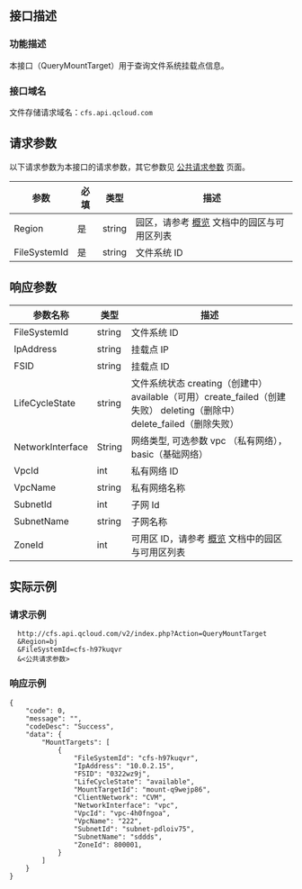 ## 接口描述
### 功能描述
本接口（QueryMountTarget）用于查询文件系统挂载点信息。

### 接口域名
文件存储请求域名：`cfs.api.qcloud.com`

## 请求参数
以下请求参数为本接口的请求参数，其它参数见 [公共请求参数](http://tcecqpoc.fsphere.cn/document/product/582/13227) 页面。

|    参数   | 必填 |  类型 |                       描述                         |
|------------|-----|--------|------------------------------------------------|
| Region     |    是   | string |园区，请参考 [概览](http://tcecqpoc.fsphere.cn/document/product/582/13225) 文档中的园区与可用区列表 | 
| FileSystemId | 是  |string| 文件系统 ID                                       | 


## 响应参数

|     参数名称     |             类型  |          描述                        | 
|------------------|--------|-----------------------------------|
| FileSystemId     | string | 文件系统 ID                                                  |
| IpAddress        |  string |挂载点 IP                                          |
| FSID             |  string |挂载点 ID                                                   |
| LifeCycleState   | string | 文件系统状态 creating（创建中） available（可用）create_failed（创建失败） deleting（删除中） delete_failed（删除失败） |
| NetworkInterface | String | 网络类型, 可选参数 vpc （私有网络），basic（基础网络）                                          |
| VpcId            |int    | 私有网络 ID                                 |  
| VpcName          | string | 私有网络名称               |
| SubnetId         |  int    |子网 Id                       |
| SubnetName       | string |子网名称                                     | 
| ZoneId           | int    |可用区 ID，请参考 [概览](http://tcecqpoc.fsphere.cn/document/product/582/13225) 文档中的园区与可用区列表                       | 



## 实际示例 

### 请求示例

```
  http://cfs.api.qcloud.com/v2/index.php?Action=QueryMountTarget
  &Region=bj
  &FileSystemId=cfs-h97kuqvr
  &<公共请求参数>
```

### 响应示例

```
{
    "code": 0,
    "message": "",
    "codeDesc": "Success",
    "data": {
        "MountTargets": [
            {
                "FileSystemId": "cfs-h97kuqvr",
                "IpAddress": "10.0.2.15",
                "FSID": "0322wz9j",
                "LifeCycleState": "available",
                "MountTargetId": "mount-q9wejp86",
                "ClientNetwork": "CVM",
                "NetworkInterface": "vpc",
                "VpcId": "vpc-4h0fngoa",
                "VpcName": "222",
                "SubnetId": "subnet-pdloiv75",
                "SubnetName": "sddds",
                "ZoneId": 800001,
            }
        ]
    }
}

```




